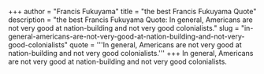 +++
author = "Francis Fukuyama"
title = "the best Francis Fukuyama Quote"
description = "the best Francis Fukuyama Quote: In general, Americans are not very good at nation-building and not very good colonialists."
slug = "in-general-americans-are-not-very-good-at-nation-building-and-not-very-good-colonialists"
quote = '''In general, Americans are not very good at nation-building and not very good colonialists.'''
+++
In general, Americans are not very good at nation-building and not very good colonialists.
